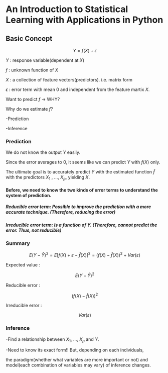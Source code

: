 # An Introduction to Statistical Learning with Applications in Python
## Basic Concept
$$Y = f(X) + \epsilon$$

$Y$ : response variable(dependent at  $X$)

$f$ : unknown function of  $X$

$X$ : a collection of feature vectors(predictors). i.e. matrix form

$\epsilon$ : error term with mean 0 and independent from the feature martix  $X$.

Want to predict  $f$ -> WHY?

Why do we estimate  $f$?


-Prediction


-Inference


### Prediction

We do not know the output  $Y$  easily. 

Since the error averages to 0, it seems like we can predict  $Y$  with  $f(X)$  only. 

The ultimate goal is to accurately predict  $Y$  with the estimated function  $\hat {f}$  with the predictors  $X_1$ , ...,  $X_p$, yielding  $X$.

#### Before, we need to know the two kinds of error terms to understand the system of prediction.

##### Reducible error term: Possible to improve the prediction with a more accurate technique. (Therefore, reducing the error)
##### Irreducible error term: Is a function of $Y$. (Therefore, cannot predict the error. Thus, not reducible)

### Summary

$$E(Y-\hat {Y})^2 = E[f(X)+ε-\hat {f}(X)]^2 = (f(X)-\hat {f}(X))^2 + Var(ε)$$

Expected value :

$$E(Y - \hat {Y})^2$$ 

Reducible error :

$$(f(X)-\hat {f}(X))^2$$ 

Irreducible error :

$$Var(ε)$$

### Inference

-Find a relationship between $X_1$, ..., $X_p$ and $Y$.

-Need to know its exact form!! But, depending on each individuals, 

the paradigm(whether what variables are more important or not) and model(each combination of variables may vary) of inference changes.
